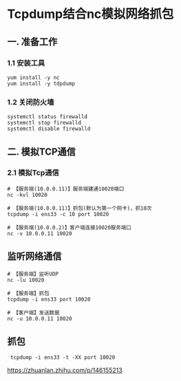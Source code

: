 # Tcpdump结合nc模拟网络抓包
## 一. 准备工作

### 1.1 安装工具

```shell
yum install -y nc
yum install -y tdpdump
```

### 1.2 关闭防火墙

```shell
systemctl status firewalld
systemctl stop firewalld
systemctl disable firewalld
```



## 二. 模拟TCP通信

### 2.1 模拟Tcp通信

```shell
# 【服务端(10.0.0.11)】服务端建通10020端口
nc -kvl 10020

# 【服务端(10.0.0.11)】抓包(默认为第一个网卡)，抓10次
tcpdump -i ens33 -c 10 port 10020

# 【服务端(10.0.0.2)】客户端连接10020服务端口
nc -v 10.0.0.11 10020
```





## 监听网络通信

```shell
# 【服务端】监听UDP
nc -lu 10020

# 【服务端】抓包
tcpdump -i ens33 port 10020

# 【客户端】发送数据
nc -u 10.0.0.11 10020
```





## 抓包

```shell
 tcpdump -i ens33 -t -XX port 10020
```







https://zhuanlan.zhihu.com/p/146155213

